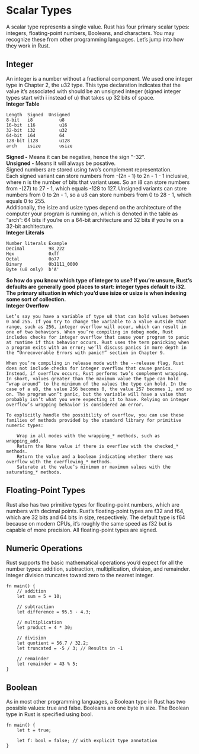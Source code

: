 # Scalar Types        
A scalar type represents a single value. Rust has four primary scalar types: integers, floating-point numbers, Booleans, and characters. You may recognize these from other programming languages. Let’s jump into how they work in Rust.                    
## Integer        
An integer is a number without a fractional component. We used one integer type in Chapter 2, the u32 type. This type declaration indicates that the value it’s associated with should be an unsigned integer (signed integer types start with i instead of u) that takes up 32 bits of space.     
**Integer Table**    
```                                         
Length	Signed	Unsigned         
8-bit	i8	        u8          
16-bit	i16	        u16         
32-bit	i32	        u32           
64-bit	i64	        64                 
128-bit	i128	    u128       
arch	isize	    usize       
```                   
**Signed -** Means it can be negative, hence the sign "-32".                  
**Unsigned -** Means it will always be posative.            
Signed numbers are stored using two’s complement representation.       
Each signed variant can store numbers from -(2n - 1) to 2n - 1 - 1 inclusive, where n is the number of bits that variant uses. So an i8 can store numbers from -(27) to 27 - 1, which equals -128 to 127. Unsigned variants can store numbers from 0 to 2n - 1, so a u8 can store numbers from 0 to 28 - 1, which equals 0 to 255.             
Additionally, the isize and usize types depend on the architecture of the computer your program is running on, which is denoted in the table as “arch”: 64 bits if you’re on a 64-bit architecture and 32 bits if you’re on a 32-bit architecture.             
**Integer Literals**              
```                                           
Number literals	Example               
Decimal	        98_222          
Hex	            0xff          
Octal	        0o77             
Binary	        0b1111_0000            
Byte (u8 only)	b'A'      
```                                        
**So how do you know which type of integer to use? If you’re unsure, Rust’s defaults are generally good places to start: integer types default to i32. The primary situation in which you’d use isize or usize is when indexing some sort of collection.**              
**Integer Overflow**
```                                     
Let’s say you have a variable of type u8 that can hold values between 0 and 255. If you try to change the variable to a value outside that range, such as 256, integer overflow will occur, which can result in one of two behaviors. When you’re compiling in debug mode, Rust includes checks for integer overflow that cause your program to panic at runtime if this behavior occurs. Rust uses the term panicking when a program exits with an error; we’ll discuss panics in more depth in the “Unrecoverable Errors with panic!” section in Chapter 9.

When you’re compiling in release mode with the --release flag, Rust does not include checks for integer overflow that cause panics. Instead, if overflow occurs, Rust performs two’s complement wrapping. In short, values greater than the maximum value the type can hold “wrap around” to the minimum of the values the type can hold. In the case of a u8, the value 256 becomes 0, the value 257 becomes 1, and so on. The program won’t panic, but the variable will have a value that probably isn’t what you were expecting it to have. Relying on integer overflow’s wrapping behavior is considered an error.

To explicitly handle the possibility of overflow, you can use these families of methods provided by the standard library for primitive numeric types:

    Wrap in all modes with the wrapping_* methods, such as wrapping_add.
    Return the None value if there is overflow with the checked_* methods.
    Return the value and a boolean indicating whether there was overflow with the overflowing_* methods.
    Saturate at the value’s minimum or maximum values with the saturating_* methods.
```                                
## Floating-Point Types                      
Rust also has two primitive types for floating-point numbers, which are numbers with decimal points. Rust’s floating-point types are f32 and f64, which are 32 bits and 64 bits in size, respectively. The default type is f64 because on modern CPUs, it’s roughly the same speed as f32 but is capable of more precision. All floating-point types are signed.                   
## Numeric Operations           
Rust supports the basic mathematical operations you’d expect for all the number types: addition, subtraction, multiplication, division, and remainder. Integer division truncates toward zero to the nearest integer.       
```                                       
fn main() {
    // addition
    let sum = 5 + 10;

    // subtraction
    let difference = 95.5 - 4.3;

    // multiplication
    let product = 4 * 30;

    // division
    let quotient = 56.7 / 32.2;
    let truncated = -5 / 3; // Results in -1

    // remainder
    let remainder = 43 % 5;
}                       
```                               
## Boolean                        
As in most other programming languages, a Boolean type in Rust has two possible values: true and false. Booleans are one byte in size. The Boolean type in Rust is specified using bool.         
```
fn main() {
    let t = true;

    let f: bool = false; // with explicit type annotation
}
```                               